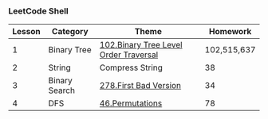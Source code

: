 ### LeetCode Shell


| Lesson | Category | Theme | Homework |
|--------| -------- | ----- | -------- |
|1|Binary Tree|[102.Binary Tree Level Order Traversal](https://leetcode.com/problems/binary-tree-level-order-traversal/description/)|102,515,637|
|2|String|Compress String|38|
|3|Binary Search|[278.First Bad Version](https://leetcode.com/problems/first-bad-version/description/)|34|
|4|DFS|[46.Permutations](https://leetcode.com/problems/permutations/description/)|78|
